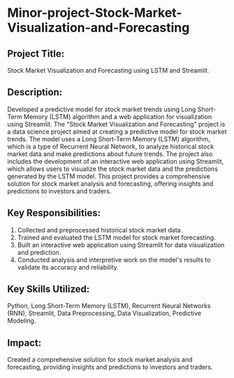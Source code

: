 # Minor-project-Stock-Market-Visualization-and-Forecasting
## Project Title: 
Stock Market Visualization and Forecasting using LSTM and Streamlit.
## Description: 
Developed a predictive model for stock market trends using Long Short-Term Memory (LSTM) algorithm and a web application for visualization using Streamlit.
The "Stock Market Visualization and Forecasting" project is a data science project aimed at creating a predictive model for stock market trends. The model uses a Long Short-Term Memory (LSTM) algorithm, which is a type of Recurrent Neural Network, to analyze historical stock market data and make predictions about future trends. The project also includes the development of an interactive web application using Streamlit, which allows users to visualize the stock market data and the predictions generated by the LSTM model. This project provides a comprehensive solution for stock market analysis and forecasting, offering insights and predictions to investors and traders.
## Key Responsibilities:
1. Collected and preprocessed historical stock market data.
2. Trained and evaluated the LSTM model for stock market forecasting.
3. Built an interactive web application using Streamlit for data visualization and prediction.
4. Conducted analysis and interpretive work on the model's results to validate its accuracy and reliability.
## Key Skills Utilized: 
Python, Long Short-Term Memory (LSTM), Recurrent Neural Networks (RNN), Streamlit, Data Preprocessing, Data Visualization, Predictive Modeling.
## Impact: 
Created a comprehensive solution for stock market analysis and forecasting, providing insights and predictions to investors and traders.
